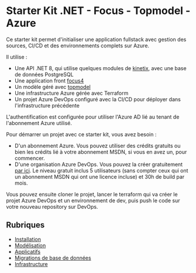 # Starter Kit .NET - Focus - Topmodel - Azure

Ce starter kit permet d'initialiser une application fullstack avec gestion des sources, CI/CD et des environnements complets sur Azure.

Il utilise :

- Une API .NET 8, qui utilise quelques modules de [kinetix](https://github.com/klee-contrib/kinetix), avec une base de données PostgreSQL
- Une application front [focus4](https://github.com/klee-contrib/focus4)
- Un modèle géré avec [topmodel](https://github.com/klee-contrib/topmodel)
- Une infrastructure Azure gérée avec Terraform
- Un projet Azure DevOps configuré avec la CI/CD pour déployer dans l'infrastructure précédente

L'authentification est configurée pour utiliser l'Azure AD lié au tenant de l'abonnement Azure utilisé.

Pour démarrer un projet avec ce starter kit, vous avez besoin :

- D'un abonnement Azure. Vous pouvez utiliser des crédits gratuits ou bien les crédits lié à votre abonnement MSDN, si vous en avez un, pour commencer.
- D'une organisation Azure DevOps. Vous pouvez la créer gratuitement [par ici](https://azure.microsoft.com/fr-fr/products/devops/). Le niveau gratuit inclus 5 utilisateurs (sans compter ceux qui ont un abonnement MSDN qui ont une licence incluse) et 30h de build par mois.

Vous pouvez ensuite cloner le projet, lancer le terraform qui va créer le projet Azure DevOps et un environnement de dev, puis push le code sur votre nouveau repository sur DevOps.

## Rubriques

- [Installation](./InstallAndDebug.md)
- [Modélisation](./model/readme.md)
- [Applicatifs](./sources/readme.md)
- [Migrations de base de données](./migrations/readme.md)
- [Infrastructure](./infra/readme.md)

